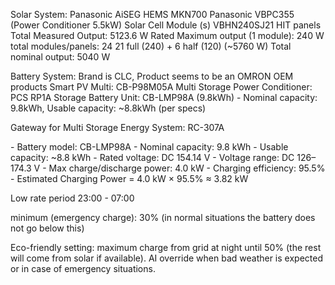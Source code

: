 Solar System:
Panasonic AiSEG HEMS MKN700 
Panasonic VBPC355 (Power Conditioner 5.5kW)
Solar Cell Module (s) VBHN240SJ21 HIT panels
Total Measured Output: 5123.6 W
Rated Maximum output (1 module): 240 W
total modules/panels: 24  21 full (240) + 6 half (120) (~5760 W)
Total nominal output: 5040 W

Battery System:
Brand is CLC, Product seems to be an OMRON OEM products
Smart PV Multi: CB-P98M05A
Multi Storage Power Conditioner: PCS RP1A
Storage Battery Unit: CB-LMP98A (9.8kWh) - Nominal capacity: 9.8kWh, Usable capacity: ~8.8kWh (per specs)

Gateway for Multi Storage Energy System: RC-307A

\- Battery model: CB-LMP98A
\- Nominal capacity: 9.8 kWh
\- Usable capacity: ~8.8 kWh
\- Rated voltage: DC 154.14 V
\- Voltage range: DC 126–174.3 V
\- Max charge/discharge power: 4.0 kW
\- Charging efficiency: 95.5%
\- Estimated Charging Power = 4.0 kW × 95.5% ≈ 3.82 kW

Low rate period 23:00 - 07:00 

minimum (emergency charge): 30% (in normal situations the battery does not go below this)

Eco-friendly setting: maximum charge from grid at night until 50% (the rest will come from solar if available). AI override when bad weather is expected or in case of emergency situations.


